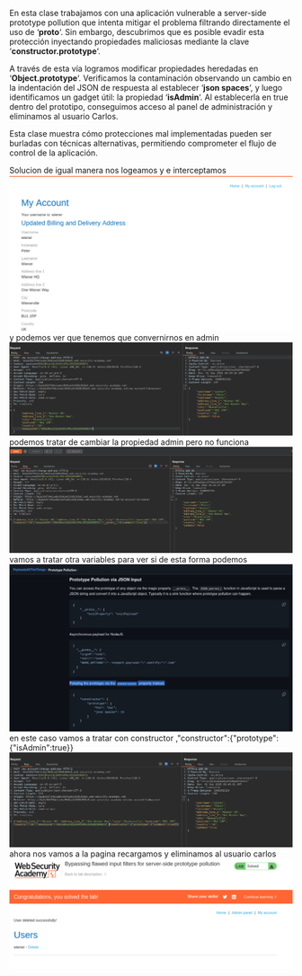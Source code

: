 En esta clase trabajamos con una aplicación vulnerable a server-side prototype pollution que intenta mitigar el problema filtrando directamente el uso de ‘**proto**‘. Sin embargo, descubrimos que es posible evadir esta protección inyectando propiedades maliciosas mediante la clave ‘**constructor.prototype**‘.

A través de esta vía logramos modificar propiedades heredadas en ‘**Object.prototype**‘. Verificamos la contaminación observando un cambio en la indentación del JSON de respuesta al establecer ‘**json spaces**‘, y luego identificamos un gadget útil: la propiedad ‘**isAdmin**‘. Al establecerla en true dentro del prototipo, conseguimos acceso al panel de administración y eliminamos al usuario Carlos.

Esta clase muestra cómo protecciones mal implementadas pueden ser burladas con técnicas alternativas, permitiendo comprometer el flujo de control de la aplicación.

Solucion
de igual manera nos logeamos y e interceptamos
![Pasted_image_20250901003333.png](/Imagenes/Pasted_image_20250901003333.png)
y podemos ver que tenemos que convernirnos en admin
![Pasted_image_20250901003405.png](/Imagenes/Pasted_image_20250901003405.png)
podemos tratar de cambiar la propiedad admin pero no funciona
![Pasted_image_20250901003622.png](/Imagenes/Pasted_image_20250901003622.png)
vamos a tratar otra variables para ver si de esta forma podemos
![Pasted_image_20250901003827.png](/Imagenes/Pasted_image_20250901003827.png)
en este caso vamos a tratar con constructor
,"constructor":{"prototype":{"isAdmin":true}}
![Pasted_image_20250901004256.png](/Imagenes/Pasted_image_20250901004256.png)
ahora nos vamos a la pagina recargamos y eliminamos al usuario carlos
![Pasted_image_20250901004338.png](/Imagenes/Pasted_image_20250901004338.png)
